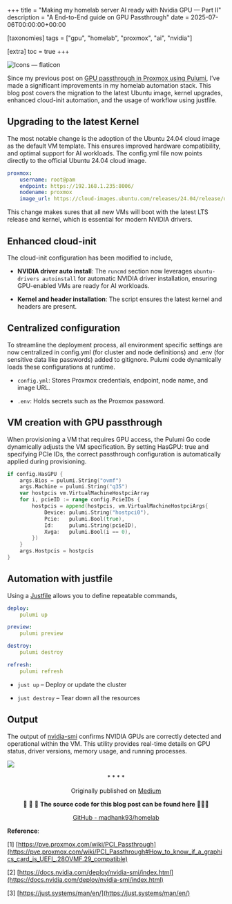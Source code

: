 +++
title = "Making my homelab server AI ready with Nvidia GPU — Part II"
description = "A End-to-End guide on GPU Passthrough"
date = 2025-07-06T00:00:00+00:00

[taxonomies]
tags = ["gpu", "homelab", "proxmox", "ai", "nvidia"]

[extra]
toc = true
+++

![Icons — flaticon](https://cdn-images-1.medium.com/max/3840/0*zim-0XEcp9-91Ilt.png)

Since my previous post on [GPU passthrough in Proxmox using Pulumi](https://medium.com/@madhankumaravelu93/gpu-pass-through-in-proxmox-using-pulumi-c1972e64a4bb), I’ve made a significant improvements in my homelab automation stack. This blog post covers the migration to the latest Ubuntu image, kernel upgrades, enhanced cloud-init automation, and the usage of workflow using justfile.

## Upgrading to the latest Kernel

The most notable change is the adoption of the Ubuntu 24.04 cloud image as the default VM template. This ensures improved hardware compatibility, and optimal support for AI workloads. The config.yml file now points directly to the official Ubuntu 24.04 cloud image.

```yaml
proxmox:
    username: root@pam
    endpoint: https://192.168.1.235:8006/
    nodename: proxmox
    image_url: https://cloud-images.ubuntu.com/releases/24.04/release/ubuntu-24.04-server-cloudimg-amd64.img
```
This change makes sures that all new VMs will boot with the latest LTS release and kernel, which is essential for modern NVIDIA drivers.

## Enhanced cloud-init

The cloud-init configuration has been modified to include,

* **NVIDIA driver auto install**: The `runcmd` section now leverages `ubuntu-drivers autoinstall` for automatic NVIDIA driver installation, ensuring GPU-enabled VMs are ready for AI workloads.

* **Kernel and header installation**: The script ensures the latest kernel and headers are present.

## Centralized configuration

To streamline the deployment process, all environment specific settings are now centralized in config.yml (for cluster and node definitions) and .env (for sensitive data like passwords) added to gitignore. Pulumi code dynamically loads these configurations at runtime.

* `config.yml`: Stores Proxmox credentials, endpoint, node name, and image URL.

* `.env`: Holds secrets such as the Proxmox password.

## VM creation with GPU passthrough

When provisioning a VM that requires GPU access, the Pulumi Go code dynamically adjusts the VM specification. By setting HasGPU: true and specifying PCIe IDs, the correct passthrough configuration is automatically applied during provisioning.

```go
if config.HasGPU {
    args.Bios = pulumi.String("ovmf")
    args.Machine = pulumi.String("q35")
    var hostpcis vm.VirtualMachineHostpciArray
    for i, pcieID := range config.PcieIDs {
        hostpcis = append(hostpcis, vm.VirtualMachineHostpciArgs{
            Device: pulumi.String("hostpci0"),
            Pcie:   pulumi.Bool(true),
            Id:     pulumi.String(pcieID),
            Xvga:   pulumi.Bool(i == 0),
        })
    }
    args.Hostpcis = hostpcis
}
```

## Automation with justfile

Using a [Justfile](https://github.com/casey/just) allows you to define repeatable commands,

```yml
deploy:
    pulumi up

preview:
    pulumi preview

destroy:
    pulumi destroy

refresh:
    pulumi refresh
```

* `just up` – Deploy or update the cluster

* `just destroy` – Tear down all the resources

## Output

The output of [nvidia-smi](https://docs.nvidia.com/deploy/nvidia-smi/index.html) confirms NVIDIA GPUs are correctly detected and operational within the VM. This utility provides real-time details on GPU status, driver versions, memory usage, and running processes.

![](https://cdn-images-1.medium.com/max/3254/1*-Of-6ku12kz9YYIm9S8XMg.png)

<div align="center">* * * *</div>

<center>

Originally published on [Medium](https://medium.com/@madhankumaravelu93/making-my-homelab-server-ai-ready-with-nvidia-gpu-part-ii-a6ef95b7282b)

🌟 🌟 🌟 **The source code for this blog post can be found here** 🌟🌟🌟

[GitHub - madhank93/homelab](https://github.com/madhank93/homelab)

</center>

**Reference**:

[1] [https://pve.proxmox.com/wiki/PCI_Passthrough](https://pve.proxmox.com/wiki/PCI_Passthrough#How_to_know_if_a_graphics_card_is_UEFI_.28OVMF.29_compatible)

[2] [https://docs.nvidia.com/deploy/nvidia-smi/index.html](https://docs.nvidia.com/deploy/nvidia-smi/index.html)

[3] [https://just.systems/man/en/](https://just.systems/man/en/)
